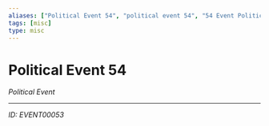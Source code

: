 ```yaml
---
aliases: ["Political Event 54", "political event 54", "54 Event Political"]
tags: [misc]
type: misc
---
```


# Political Event 54

*Political Event*

---
*ID: EVENT00053*